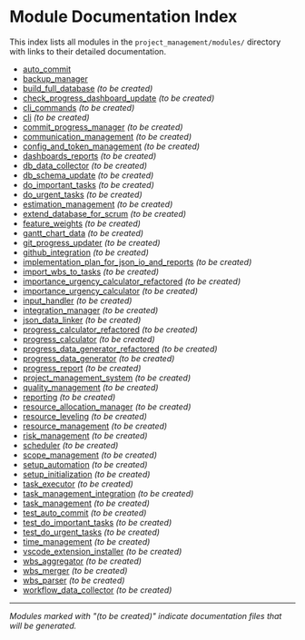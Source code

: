 # Module Documentation Index

This index lists all modules in the `project_management/modules/` directory with links to their detailed documentation.

- [auto_commit](auto_commit.md)
- [backup_manager](backup_manager.md)
- [build_full_database](build_full_database.md) *(to be created)*
- [check_progress_dashboard_update](check_progress_dashboard_update.md) *(to be created)*
- [cli_commands](cli_commands.md) *(to be created)*
- [cli](cli.md) *(to be created)*
- [commit_progress_manager](commit_progress_manager.md) *(to be created)*
- [communication_management](communication_management.md) *(to be created)*
- [config_and_token_management](config_and_token_management.md) *(to be created)*
- [dashboards_reports](dashboards_reports.md) *(to be created)*
- [db_data_collector](db_data_collector.md) *(to be created)*
- [db_schema_update](db_schema_update.md) *(to be created)*
- [do_important_tasks](do_important_tasks.md) *(to be created)*
- [do_urgent_tasks](do_urgent_tasks.md) *(to be created)*
- [estimation_management](estimation_management.md) *(to be created)*
- [extend_database_for_scrum](extend_database_for_scrum.md) *(to be created)*
- [feature_weights](feature_weights.md) *(to be created)*
- [gantt_chart_data](gantt_chart_data.md) *(to be created)*
- [git_progress_updater](git_progress_updater.md) *(to be created)*
- [github_integration](github_integration.md) *(to be created)*
- [implementation_plan_for_json_io_and_reports](implementation_plan_for_json_io_and_reports.md) *(to be created)*
- [import_wbs_to_tasks](import_wbs_to_tasks.md) *(to be created)*
- [importance_urgency_calculator_refactored](importance_urgency_calculator_refactored.md) *(to be created)*
- [importance_urgency_calculator](importance_urgency_calculator.md) *(to be created)*
- [input_handler](input_handler.md) *(to be created)*
- [integration_manager](integration_manager.md) *(to be created)*
- [json_data_linker](json_data_linker.md) *(to be created)*
- [progress_calculator_refactored](progress_calculator_refactored.md) *(to be created)*
- [progress_calculator](progress_calculator.md) *(to be created)*
- [progress_data_generator_refactored](progress_data_generator_refactored.md) *(to be created)*
- [progress_data_generator](progress_data_generator.md) *(to be created)*
- [progress_report](progress_report.md) *(to be created)*
- [project_management_system](project_management_system.md) *(to be created)*
- [quality_management](quality_management.md) *(to be created)*
- [reporting](reporting.md) *(to be created)*
- [resource_allocation_manager](resource_allocation_manager.md) *(to be created)*
- [resource_leveling](resource_leveling.md) *(to be created)*
- [resource_management](resource_management.md) *(to be created)*
- [risk_management](risk_management.md) *(to be created)*
- [scheduler](scheduler.md) *(to be created)*
- [scope_management](scope_management.md) *(to be created)*
- [setup_automation](setup_automation.md) *(to be created)*
- [setup_initialization](setup_initialization.md) *(to be created)*
- [task_executor](task_executor.md) *(to be created)*
- [task_management_integration](task_management_integration.md) *(to be created)*
- [task_management](task_management.md) *(to be created)*
- [test_auto_commit](test_auto_commit.md) *(to be created)*
- [test_do_important_tasks](test_do_important_tasks.md) *(to be created)*
- [test_do_urgent_tasks](test_do_urgent_tasks.md) *(to be created)*
- [time_management](time_management.md) *(to be created)*
- [vscode_extension_installer](vscode_extension_installer.md) *(to be created)*
- [wbs_aggregator](wbs_aggregator.md) *(to be created)*
- [wbs_merger](wbs_merger.md) *(to be created)*
- [wbs_parser](wbs_parser.md) *(to be created)*
- [workflow_data_collector](workflow_data_collector.md) *(to be created)*

---

*Modules marked with "(to be created)" indicate documentation files that will be generated.*
